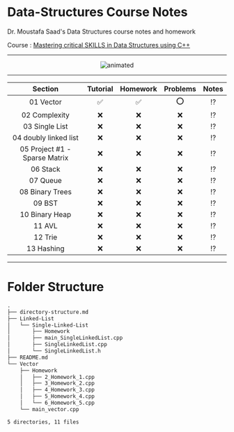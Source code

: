 # Data-Structures Course Notes

Dr. Moustafa Saad's Data Structures course notes and homework

Course : [Mastering critical SKILLS in Data Structures using C++](https://www.udemy.com/course/dscpp-skills/)

------

<p align="center">
  <img src="https://64.media.tumblr.com/533bcf9ea232dccc8dcd070b4d03d022/tumblr_prwyedU4el1tf04pfo1_640.gifv" alt="animated" />
</p>

------



|            Section            |      Tutorial      |      Homework      | Problems |     Notes     |
| :---------------------------: | :----------------: | :----------------: | :------: | :-----------: |
|           01 Vector           | :white_check_mark: | :white_check_mark: |   :o:    | :interrobang: |
|         02 Complexity         |        :x:         |        :x:         |   :x:    | :interrobang: |
|        03 Single List         |        :x:         |        :x:         |   :x:    | :interrobang: |
|     04 doubly linked list     |        :x:         |        :x:         |   :x:    | :interrobang: |
| 05 Project #1 - Sparse Matrix |        :x:         |        :x:         |   :x:    | :interrobang: |
|           06 Stack            |        :x:         |        :x:         |   :x:    | :interrobang: |
|           07 Queue            |        :x:         |        :x:         |   :x:    | :interrobang: |
|        08 Binary Trees        |        :x:         |        :x:         |   :x:    | :interrobang: |
|            09 BST             |        :x:         |        :x:         |   :x:    | :interrobang: |
|        10 Binary Heap         |        :x:         |        :x:         |   :x:    | :interrobang: |
|            11 AVL             |        :x:         |        :x:         |   :x:    | :interrobang: |
|            12 Trie            |        :x:         |        :x:         |   :x:    | :interrobang: |
|          13 Hashing           |        :x:         |        :x:         |   :x:    | :interrobang: |

----
# Folder Structure
```md
.
├── directory-structure.md
├── Linked-List
│   └── Single-Linked-List
│       ├── Homework
│       ├── main_SingleLinkedList.cpp
│       ├── SingleLinkedList.cpp
│       └── SingleLinkedList.h
├── README.md
└── Vector
    ├── Homework
    │   ├── 2_Homework_1.cpp
    │   ├── 3_Homework_2.cpp
    │   ├── 4_Homework_3.cpp
    │   ├── 5_Homework_4.cpp
    │   └── 6_Homework_5.cpp
    └── main_vector.cpp

5 directories, 11 files
```
